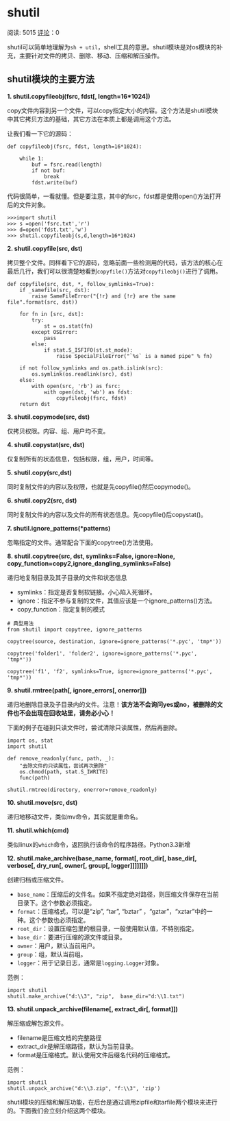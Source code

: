# shutil

阅读: 5015   [评论](http://www.liujiangblog.com/course/python/61#comments)：0

shutil可以简单地理解为`sh + util`，shell工具的意思。shutil模块是对os模块的补充，主要针对文件的拷贝、删除、移动、压缩和解压操作。

## shutil模块的主要方法

**1. shutil.copyfileobj(fsrc, fdst[, length=16\*1024])**

copy文件内容到另一个文件，可以copy指定大小的内容。这个方法是shutil模块中其它拷贝方法的基础，其它方法在本质上都是调用这个方法。

让我们看一下它的源码：

```
def copyfileobj(fsrc, fdst, length=16*1024):

    while 1:
        buf = fsrc.read(length)
        if not buf:
            break
        fdst.write(buf)
```

代码很简单，一看就懂。但是要注意，其中的fsrc，fdst都是使用open()方法打开后的文件对象。

```
>>>import shutil
>>> s =open('fsrc.txt','r')
>>> d=open('fdst.txt','w')
>>> shutil.copyfileobj(s,d,length=16*1024)
```

**2. shutil.copyfile(src, dst)**

拷贝整个文件。同样看下它的源码，忽略前面一些检测用的代码，该方法的核心在最后几行，我们可以很清楚地看到`copyfile()`方法对`copyfileobj()`进行了调用。

```
def copyfile(src, dst, *, follow_symlinks=True):
    if _samefile(src, dst):
        raise SameFileError("{!r} and {!r} are the same file".format(src, dst))

    for fn in [src, dst]:
        try:
            st = os.stat(fn)
        except OSError:      
            pass
        else:
            if stat.S_ISFIFO(st.st_mode):
                raise SpecialFileError("`%s` is a named pipe" % fn)

    if not follow_symlinks and os.path.islink(src):
        os.symlink(os.readlink(src), dst)
    else:
        with open(src, 'rb') as fsrc:
            with open(dst, 'wb') as fdst:
                copyfileobj(fsrc, fdst)
    return dst
```

**3. shutil.copymode(src, dst)**

仅拷贝权限。内容、组、用户均不变。

**4. shutil.copystat(src, dst)**

仅复制所有的状态信息，包括权限，组，用户，时间等。

**5. shutil.copy(src,dst)**

同时复制文件的内容以及权限，也就是先copyfile()然后copymode()。

**6. shutil.copy2(src, dst)**

同时复制文件的内容以及文件的所有状态信息。先copyfile()后copystat()。

**7. shutil.ignore_patterns(\*patterns)**

忽略指定的文件。通常配合下面的copytree()方法使用。

**8. shutil.copytree(src, dst, symlinks=False, ignore=None, copy_function=copy2,ignore_dangling_symlinks=False)**

递归地复制目录及其子目录的文件和状态信息

- symlinks：指定是否复制软链接。小心陷入死循环。
- ignore：指定不参与复制的文件，其值应该是一个ignore_patterns()方法。
- copy_function：指定复制的模式

```
# 典型用法
from shutil import copytree, ignore_patterns

copytree(source, destination, ignore=ignore_patterns('*.pyc', 'tmp*'))

copytree('folder1', 'folder2', ignore=ignore_patterns('*.pyc', 'tmp*'))

copytree('f1', 'f2', symlinks=True, ignore=ignore_patterns('*.pyc', 'tmp*'))
```

**9. shutil.rmtree(path[, ignore_errors[, onerror]])**

递归地删除目录及子目录内的文件。注意！**该方法不会询问yes或no，被删除的文件也不会出现在回收站里，请务必小心！**

下面的例子在碰到只读文件时，尝试清除只读属性，然后再删除。

```
import os, stat
import shutil

def remove_readonly(func, path, _):
    "去除文件的只读属性，尝试再次删除"
    os.chmod(path, stat.S_IWRITE)
    func(path)

shutil.rmtree(directory, onerror=remove_readonly)
```

**10. shutil.move(src, dst)**

递归地移动文件，类似mv命令，其实就是重命名。

**11. shutil.which(cmd)**

类似linux的`which`命令，返回执行该命令的程序路径。Python3.3新增

**12. shutil.make_archive(base_name, format[, root_dir[, base_dir[, verbose[, dry_run[, owner[, group[, logger]]]]]]])**

创建归档或压缩文件。

- `base_name`：压缩后的文件名。如果不指定绝对路径，则压缩文件保存在当前目录下。这个参数必须指定。
- `format`：压缩格式，可以是“zip”, “tar”, “bztar” ，“gztar”，“xztar”中的一种。这个参数也必须指定。
- `root_dir`：设置压缩包里的根目录，一般使用默认值，不特别指定。
- `base_dir`：要进行压缩的源文件或目录。
- `owner`：用户，默认当前用户。
- `group`：组，默认当前组。
- `logger`：用于记录日志，通常是`logging.Logger`对象。

范例：

```
import shutil
shutil.make_archive("d:\\3", "zip",  base_dir="d:\\1.txt")
```

**13. shutil.unpack_archive(filename[, extract_dir[, format]])**

解压缩或解包源文件。

- filename是压缩文档的完整路径
- extract_dir是解压缩路径，默认为当前目录。
- format是压缩格式。默认使用文件后缀名代码的压缩格式。

范例：

```
import shutil
shutil.unpack_archive("d:\\3.zip", "f:\\3", 'zip')
```

shutil模块的压缩和解压功能，在后台是通过调用zipfile和tarfile两个模块来进行的。下面我们会立刻介绍这两个模块。
